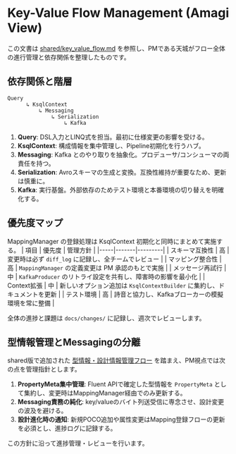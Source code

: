 # Key-Value Flow Management (Amagi View)

この文書は [shared/key_value_flow.md](../shared/key_value_flow.md) を参照し、PMである天城がフロー全体の進行管理と依存関係を整理したものです。

## 依存関係と階層

```
Query
      ↳ KsqlContext
          ↳ Messaging
              ↳ Serialization
                  ↳ Kafka
```

1. **Query**: DSL入力とLINQ式を担当。最初に仕様変更の影響を受ける。
2. **KsqlContext**: 構成情報を集中管理し、Pipeline初期化を行うハブ。
3. **Messaging**: Kafka とのやり取りを抽象化。プロデューサ/コンシューマの両責任を持つ。
4. **Serialization**: Avroスキーマの生成と変換。互換性維持が重要なため、更新は慎重に。
5. **Kafka**: 実行基盤。外部依存のためテスト環境と本番環境の切り替えを明確化する。

## 優先度マップ

MappingManager の登録処理は KsqlContext 初期化と同時にまとめて実施する。
| 項目 | 優先度 | 管理方針 |
|-----|-------|---------|
| スキーマ互換性 | 高 | 変更時は必ず `diff_log` に記録し、全チームでレビュー |
| マッピング整合性 | 高 | `MappingManager` の定義変更は PM 承認のもとで実施 |
| メッセージ再試行 | 中 | `KafkaProducer` のリトライ設定を共有し、障害時の影響を最小化 |
| Context拡張 | 中 | 新しいオプション追加は `KsqlContextBuilder` に集約し、ドキュメントを更新 |
| テスト環境 | 高 | 詩音と協力し、Kafkaブローカーの模擬環境を常に整備 |

全体の進捗と課題は `docs/changes/` に記録し、週次でレビューします。

## 型情報管理とMessagingの分離

shared版で追加された [型情報・設計情報管理フロー](../shared/key_value_flow.md#8-%E5%9E%8B%E6%83%85%E5%A0%B1%E3%83%BB%E8%A8%AD%E8%A8%88%E6%83%85%E5%A0%B1%E7%AE%A1%E7%90%86%E3%83%95%E3%83%AD%E3%83%BC) を踏まえ、PM視点では次の点を管理指針とします。

1. **PropertyMeta集中管理**: Fluent APIで確定した型情報を `PropertyMeta` として集約し、変更時はMappingManager経由でのみ更新する。
2. **Messaging責務の純化**: key/valueのバイト列送受信に専念させ、設計変更の波及を避ける。
3. **設計進化時の通知**: 新規POCO追加や属性変更はMapping登録フローの更新を必須とし、進捗ログに記録する。

この方針に沿って進捗管理・レビューを行います。
